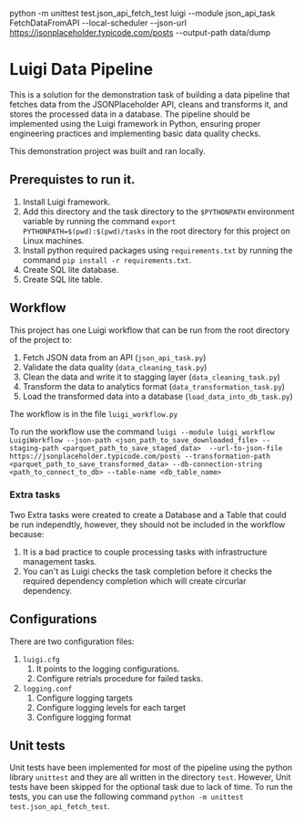 python -m unittest test.json_api_fetch_test
luigi --module json_api_task FetchDataFromAPI --local-scheduler --json-url https://jsonplaceholder.typicode.com/posts --output-path data/dump

# Luigi Data Pipeline

This is a solution for the demonstration task of building a data pipeline that fetches data from the JSONPlaceholder API,
cleans and transforms it, and stores the processed data in a database. The pipeline should be
implemented using the Luigi framework in Python, ensuring proper engineering practices and
implementing basic data quality checks.

This demonstration project was built and ran locally.


## Prerequistes to run it.

1. Install Luigi framework.
1. Add this directory and the task directory to the `$PYTHONPATH` environment variable by running the command `export PYTHONPATH=$(pwd):$(pwd)/tasks` in the root directory for this project on Linux machines.
1. Install python required packages using `requirements.txt` by running the command `pip install -r requirements.txt`.
1. Create SQL lite database.
1. Create SQL lite table.

## Workflow

This project has one Luigi workflow that can be run from the root directory of the project to:
1. Fetch JSON data from an API (`json_api_task.py`)
1. Validate the data quality (`data_cleaning_task.py`)
1. Clean the data and write it to stagging layer  (`data_cleaning_task.py`)
1. Transform the data to analytics format  (`data_transformation_task.py`)
1. Load the transformed data into a database (`load_data_into_db_task.py`)

The workflow is in the file `luigi_workflow.py`

To run the workflow use the command `luigi --module luigi_workflow LuigiWorkflow --json-path <json_path_to_save_downloaded_file> --staging-path <parquet_path_to_save_staged_data>  --url-to-json-file https://jsonplaceholder.typicode.com/posts --transformation-path <parquet_path_to_save_transformed_data> --db-connection-string <path_to_connect_to_db> --table-name <db_table_name>`

### Extra tasks
Two Extra tasks were created to create a Database and a Table that could be run independtly, however, they should not be included in the workflow because:
1. It is a bad practice to couple processing tasks with infrastructure management tasks.
1. You can't as Luigi checks the task completion before it checks the required dependency completion which will create circurlar dependency.

## Configurations
There are two configuration files:

1. `luigi.cfg`
    1. It points to the logging configurations.
    1. Configure retrials procedure for failed tasks.
1. `logging.conf`
    1. Configure logging targets
    1. Configure logging levels for each target
    1. Configure logging format

## Unit tests
Unit tests have been implemented for most of the pipeline using the python library `unittest` and they are all written in the directory `test`. However, Unit tests have been skipped for the optional task due to lack of time. To run the tests, you can use the following command `python -m unittest test.json_api_fetch_test`.